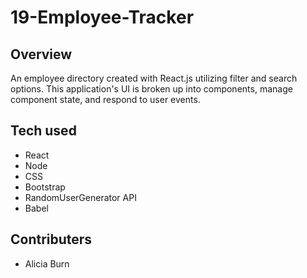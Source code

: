 # 19-Employee-Tracker

## Overview
An employee directory created with React.js utilizing filter and search options. This application's UI is broken up into components, manage component state, and respond to user events.



## Tech used
- React
- Node
- CSS
- Bootstrap
- RandomUserGenerator API
- Babel


## Contributers
- Alicia Burn